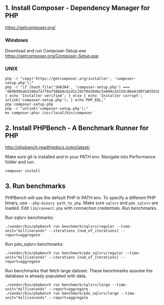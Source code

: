 ## 1. Install Composer - Dependency Manager for PHP  
https://getcomposer.org/

### Windows
Download and run Composer-Setup.exe https://getcomposer.org/Composer-Setup.exe

### UNIX

    php -r "copy('https://getcomposer.org/installer', 'composer-setup.php');"
    php -r "if (hash_file('SHA384', 'composer-setup.php') === '669656bab3166a7aff8a7506b8cb2d1c292f042046c5a994c43155c0be6190fa0355160742ab2e1c88d40d5be660b410') { echo 'Installer verified'; } else { echo 'Installer corrupt'; unlink('composer-setup.php'); } echo PHP_EOL;"
    php composer-setup.php
    php -r "unlink('composer-setup.php');"
    mv composer.phar /usr/local/bin/composer
    
## 2. Install PHPBench - A Benchmark Runner for PHP
http://phpbench.readthedocs.io/en/latest/

Make sure git is installed and in your PATH env. Navigate into Performance folder and run:

    composer install

## 3. Run benchmarks

PHPBench will use the default PHP in PATH env. To specify a different PHP binary, use `--php-binary path_to_php`. Make sure `sqlsrv` and `pdo_sqlsrv` are loaded. Edit `lib/connect.php` with connection credentials. Run benchmarks. 

Run sqlsrv benchmarks:

    ./vendor/bin/phpbench run benchmark/sqlsrv/regular --time-unit="milliseconds" --iterations [num_of_iterations] --report=aggregate
    
Run pdo_sqlsrv benchmarks:

    ./vendor/bin/phpbench run benchmark/pdo_sqlsrv/regular --time-unit="milliseconds" --iterations [num_of_iterations] --report=aggregate
    
Run benchmarks that fetch large dataset. These benchmarks assume the database is already populated with data. 
    
    ./vendor/bin/phpbench run benchmark/sqlsrv/large --time-unit="milliseconds" --report=aggregate
    ./vendor/bin/phpbench run benchmark/pdo_sqlsrv/large --time-unit="milliseconds" --report=aggregate
